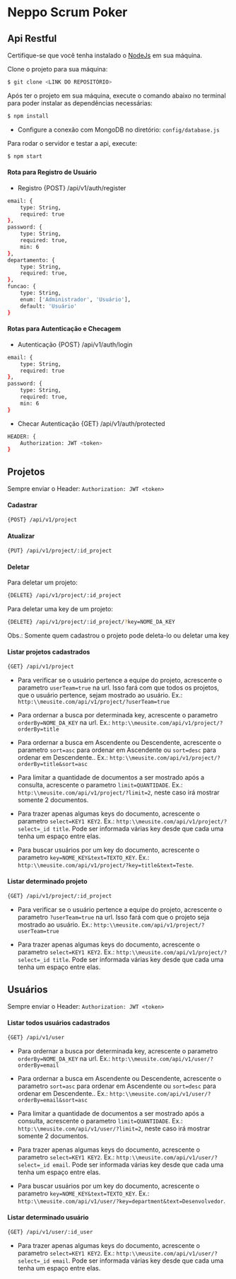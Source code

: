 Neppo Scrum Poker
=====================

## Api Restful

Certifique-se que você tenha instalado o [NodeJs](https://nodejs.org/en/download/) em sua máquina.

Clone o projeto para sua máquina:
```bash
$ git clone <LINK DO REPOSITÓRIO>
```

Após ter o projeto em sua máquina, execute o comando abaixo no terminal para poder instalar as dependências necessárias:
```bash
$ npm install
```

- Configure a conexão com MongoDB no diretório: `config/database.js`

Para rodar o servidor e testar a api, execute:
```bash
$ npm start
```

#### Rota para Registro de Usuário

- Registro
{POST} /api/v1/auth/register
```bash
email: {
    type: String,
    required: true
},
password: {
    type: String,
    required: true,
    min: 6
},
departamento: {
    type: String,
    required: true,
},
funcao: {
    type: String,
    enum: ['Administrador', 'Usuário'],
    default: 'Usuário'
}
```

#### Rotas para Autenticação e Checagem

- Autenticação
{POST} /api/v1/auth/login
```bash
email: {
    type: String,
    required: true
},
password: {
    type: String,
    required: true,
    min: 6
}
```

- Checar Autenticação
{GET} /api/v1/auth/protected
```bash
HEADER: {
    Authorization: JWT <token>
}
```

## Projetos

Sempre enviar o Header: `Authorization: JWT <token>`

#### Cadastrar
```bash
{POST} /api/v1/project
```

#### Atualizar
```bash
{PUT} /api/v1/project/:id_project
```

#### Deletar
Para deletar um projeto:
```bash
{DELETE} /api/v1/project/:id_project
```

Para deletar uma key de um projeto:
```bash
{DELETE} /api/v1/project/:id_project/?key=NOME_DA_KEY
```

Obs.: Somente quem cadastrou o projeto pode deleta-lo ou deletar uma key

#### Listar projetos cadastrados
```bash
{GET} /api/v1/project
```

- Para verificar se o usuário pertence a equipe do projeto, acrescente o parametro 
`userTeam=true` na url. Isso fará com que todos os projetos, que o usuário pertence, sejam mostrado ao usuário. Ex.: `http:\\meusite.com/api/v1/project/?userTeam=true`

- Para ordernar a busca por determinada key, acrescente o parametro `orderBy=NOME_DA_KEY` na url. Ex.: `http:\\meusite.com/api/v1/project/?orderBy=title`

- Para ordernar a busca em Ascendente ou Descendente, acrescente o parametro `sort=asc` para ordenar em Ascendente ou `sort=desc` para ordenar em Descendente.. Ex.: `http:\\meusite.com/api/v1/project/?orderBy=title&sort=asc`

- Para limitar a quantidade de documentos a ser mostrado após a consulta, acrescente o parametro `limit=QUANTIDADE`. Ex.: `http:\\meusite.com/api/v1/project/?limit=2`, neste caso irá mostrar somente 2 documentos.

- Para trazer apenas algumas keys do documento, acrescente o parametro `select=KEY1 KEY2`. Ex.: `http:\\meusite.com/api/v1/project/?select=_id title`. Pode ser informada várias key desde que cada uma tenha um espaço entre elas.

- Para buscar usuários por um key do documento, acrescente o parametro `key=NOME_KEY&text=TEXTO_KEY`. Ex.: `http:\\meusite.com/api/v1/project/?key=title&text=Teste`.

#### Listar determinado projeto
```bash
{GET} /api/v1/project/:id_project
```

- Para verificar se o usuário pertence a equipe do projeto, acrescente o parametro 
`?userTeam=true` na url. Isso fará com que o projeto seja mostrado ao usuário. Ex.: `http:\\meusite.com/api/v1/project/?userTeam=true`

- Para trazer apenas algumas keys do documento, acrescente o parametro `select=KEY1 KEY2`. Ex.: `http:\\meusite.com/api/v1/project/?select=_id title`. Pode ser informada várias key desde que cada uma tenha um espaço entre elas.

## Usuários

Sempre enviar o Header: `Authorization: JWT <token>`

#### Listar todos usuários cadastrados
```bash
{GET} /api/v1/user
```

- Para ordernar a busca por determinada key, acrescente o parametro `orderBy=NOME_DA_KEY` na url. Ex.: `http:\\meusite.com/api/v1/user/?orderBy=email`

- Para ordernar a busca em Ascendente ou Descendente, acrescente o parametro `sort=asc` para ordenar em Ascendente ou `sort=desc` para ordenar em Descendente.. Ex.: `http:\\meusite.com/api/v1/user/?orderBy=email&sort=asc`

- Para limitar a quantidade de documentos a ser mostrado após a consulta, acrescente o parametro `limit=QUANTIDADE`. Ex.: `http:\\meusite.com/api/v1/user/?limit=2`, neste caso irá mostrar somente 2 documentos.

- Para trazer apenas algumas keys do documento, acrescente o parametro `select=KEY1 KEY2`. Ex.: `http:\\meusite.com/api/v1/user/?select=_id email`. Pode ser informada várias key desde que cada uma tenha um espaço entre elas.

- Para buscar usuários por um key do documento, acrescente o parametro `key=NOME_KEY&text=TEXTO_KEY`. Ex.: `http:\\meusite.com/api/v1/user/?key=department&text=Desenvolvedor`.

#### Listar determinado usuário
```bash
{GET} /api/v1/user/:id_user
```

- Para trazer apenas algumas keys do documento, acrescente o parametro `select=KEY1 KEY2`. Ex.: `http:\\meusite.com/api/v1/user/?select=_id email`. Pode ser informada várias key desde que cada uma tenha um espaço entre elas.